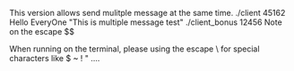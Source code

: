 This version allows send mulitple message at the same time.
./client 45162 Hello EveryOne "This is multiple message test"
./client_bonus 12456 Note on the escape \$\$


When running on the terminal, please using the escape \ for special characters like  $ ~ ! " ....
